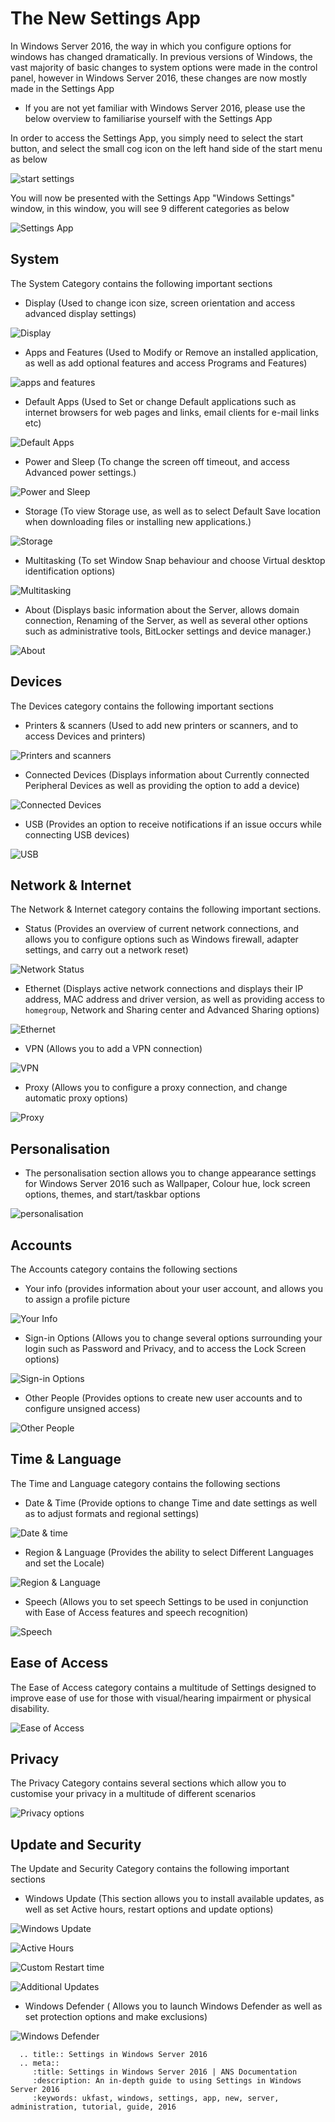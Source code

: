 # The New Settings App

  In Windows Server 2016, the way in which you configure options for windows has changed dramatically.
  In previous versions of Windows, the vast majority of basic changes to system options were made in the control panel, however in Windows Server 2016, these changes are now mostly made in the Settings App

* If you are not yet familiar with Windows Server 2016, please use the below overview to familiarise yourself with the Settings App

In order to access the Settings App, you simply need to select the start button, and select the small cog icon on the left hand side of the start menu as below

![start settings](files/settingsapp/startsettings.PNG)

You will now be presented with the Settings App "Windows Settings" window, in this window, you will see 9 different categories as below

![Settings App](files/settingsapp/settingsapp.PNG)

## System

The System Category contains the following important sections

* Display (Used to change icon size, screen orientation and access advanced display settings)

![Display](files/settingsapp/system/display.PNG)

* Apps and Features (Used to Modify or Remove an installed application, as well as add optional features and access Programs and Features)

![apps and features](files/settingsapp/system/appandfeatures.PNG)

* Default Apps (Used to Set or change Default applications such as internet browsers for web pages and links, email clients for e-mail links etc)

![Default Apps](files/settingsapp/system/defaultapps.PNG)

* Power and Sleep (To change the screen off timeout, and access Advanced power settings.)

![Power and Sleep](files/settingsapp/system/powerandsleep.PNG)

* Storage (To view Storage use, as well as to select Default Save location when downloading files or installing new applications.)

![Storage](files/settingsapp/system/storage.PNG)

* Multitasking (To set Window Snap behaviour and choose Virtual desktop identification options)

![Multitasking](files/settingsapp/system/multitasking.PNG)

* About (Displays basic information about the Server, allows domain connection, Renaming of the Server, as well as several other options such as administrative tools, BitLocker settings and device manager.)

![About](files/settingsapp/system/about.PNG)


## Devices

The Devices category contains the following important sections

* Printers & scanners (Used to add new printers or scanners, and to access Devices and printers)

![Printers and scanners](files/settingsapp/devices/printersandscanners.PNG)

* Connected Devices (Displays information about Currently connected Peripheral Devices as well as providing the option to add a device)

![Connected Devices](files/settingsapp/devices/connecteddevices.PNG)

* USB (Provides an option to receive notifications if an issue occurs while connecting USB devices)

![USB](files/settingsapp/devices/usb.PNG)

## Network & Internet

The Network & Internet category contains the following important sections.

* Status (Provides an overview of current network connections, and allows you to configure options such as Windows firewall, adapter settings, and carry out a network reset)

![Network Status](files/settingsapp/network/networkstatus.PNG)

* Ethernet (Displays active network connections and displays their IP address, MAC address and driver version, as well as providing access to `homegroup`, Network and Sharing <nospell>center</nospell> and Advanced Sharing options)

![Ethernet](files/settingsapp/network/ethernetoptions.PNG)

* VPN (Allows you to add a VPN connection)

![VPN](files/settingsapp/network/vpnoptions.PNG)

* Proxy (Allows you to configure a proxy connection, and change automatic proxy options)

![Proxy](files/settingsapp/network/proxyoptions.PNG)


## Personalisation

* The personalisation section allows you to change appearance settings for Windows Server 2016 such as Wallpaper, Colour hue, lock screen options, themes, and start/taskbar options

![personalisation](files/settingsapp/personalisation.PNG)

## Accounts
The Accounts category contains the following sections

* Your info (provides information about your user account, and allows you to assign a profile picture

![Your Info](files/settingsapp/accounts/yourinfo.PNG)

* Sign-in Options (Allows you to change several options surrounding your login such as Password and Privacy, and to access the Lock Screen options)

![Sign-in Options](files/settingsapp/accounts/signinoptions.PNG)

* Other People (Provides options to create new user accounts and to configure unsigned access)

![Other People](files/settingsapp/accounts/otherpeople.PNG)

## Time & Language

The Time and Language category contains the following sections

* Date & Time (Provide options to change Time and date settings as well as to adjust formats and regional settings)

![Date & time](files/settingsapp/dateandtime/dateandtime.PNG)

* Region & Language (Provides the ability to select Different Languages and set the Locale)

![Region & Language](files/settingsapp/dateandtime/regionandlanguage.PNG)

* Speech (Allows you to set speech Settings to be used in conjunction with Ease of Access features and speech recognition)

![Speech](files/settingsapp/dateandtime/speech.PNG)

## Ease of Access

The Ease of Access category contains a multitude of Settings designed to improve ease of use for those with visual/hearing impairment or physical disability.

![Ease of Access](files/settingsapp/easeofaccess.PNG)
## Privacy

The Privacy Category contains several sections which allow you to customise your privacy in a multitude of different scenarios

![Privacy options](files/settingsapp/privacy.PNG)

## Update and Security

The Update and Security Category contains the following important sections

* Windows Update (This section allows you to install available updates, as well as set Active hours, restart options and update options)

![Windows Update](files/settingsapp/update/windowsupdate.PNG)

![Active Hours](files/settingsapp/update/changeactivehours.PNG)

![Custom Restart time](files/settingsapp/update/customrestarttime.PNG)

![Additional Updates](files/settingsapp/update/additionalupdates.PNG)

* Windows Defender ( Allows you to launch Windows Defender as well as set protection options and make exclusions)

![Windows Defender](files/settingsapp/update/windowsdefender.PNG)

```eval_rst
  .. title:: Settings in Windows Server 2016
  .. meta::
     :title: Settings in Windows Server 2016 | ANS Documentation
     :description: An in-depth guide to using Settings in Windows Server 2016
     :keywords: ukfast, windows, settings, app, new, server, administration, tutorial, guide, 2016
```
